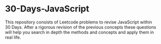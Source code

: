 # 30-Days-JavaScript

This repository consists of Leetcode problems to revise JavaScript within 30 Days. After a rigorous revision of the previous concepts these questions will help you search in depth the methods and concepts and apply them in real life.